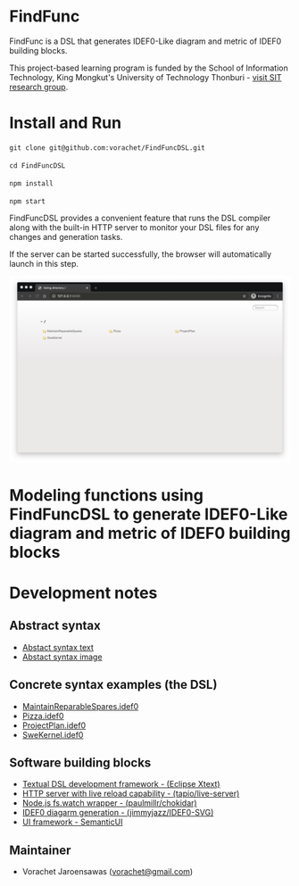 # FindFunc

FindFunc is a DSL that generates IDEF0-Like diagram and metric of IDEF0 building blocks.

This project-based learning program is funded by the School of Information Technology, King Mongkut's University of Technology Thonburi - [visit SIT research group](https://www.sit.kmutt.ac.th/sit-research/).

# Install and Run

```
git clone git@github.com:vorachet/FindFuncDSL.git

cd FindFuncDSL

npm install

npm start

```

FindFuncDSL provides a convenient feature that runs the DSL compiler along with the built-in HTTP server to monitor your DSL files for any changes and generation tasks.

If the server can be started successfully, the browser will automatically launch in this step.

![image](images/index.png)

# Modeling functions using FindFuncDSL to generate IDEF0-Like diagram and metric of IDEF0 building blocks

# Development notes

## Abstract syntax

- [Abstact syntax text](docs/grammar.txt)
- [Abstact syntax image](images/syntax.png)

## Concrete syntax examples (the DSL)

- [MaintainReparableSpares.idef0](projects/MaintainReparableSpares.idef0)
- [Pizza.idef0](projects/Pizza.idef0)
- [ProjectPlan.idef0](projects/ProjectPlan.idef0)
- [SweKernel.idef0](projects/SweKernel.idef0)

## Software building blocks

- [Textual DSL development framework - (Eclipse Xtext)](https://www.eclipse.org/Xtext/)
- [HTTP server with live reload capability - (tapio/live-server)](https://github.com/tapio/live-server)
- [Node.js fs.watch wrapper - (paulmillr/chokidar)](https://github.com/paulmillr/chokidar)
- [IDEF0 diagarm generation - (jimmyjazz/IDEF0-SVG)](https://github.com/jimmyjazz/IDEF0-SVG)
- [UI framework - SemanticUI](https://semantic-ui.com/)

## Maintainer

- Vorachet Jaroensawas (vorachet@gmail.com)
